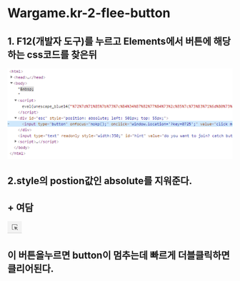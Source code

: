 # Wargame.kr-2-flee-button
## 1. F12(개발자 도구)를 누르고 Elements에서 버튼에 해당하는 css코드를 찾은뒤    

<img src = "./img/1.png">   

## 2.style의 postion값인 absolute를 지워준다.

## + 여담
<img src = "./img/2.png">

## 이 버튼을누르면 button이 멈추는데 빠르게 더블클릭하면 클리어된다.
